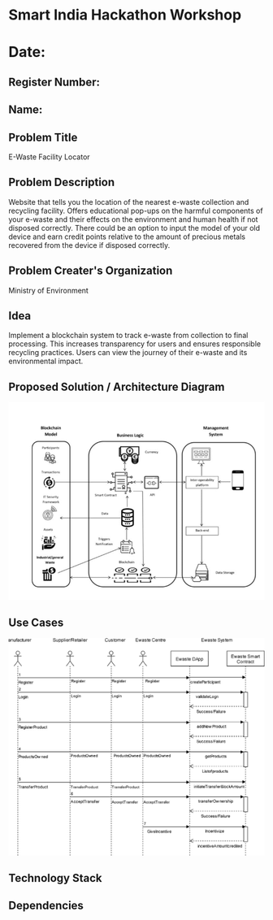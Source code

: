 # Smart India Hackathon Workshop
# Date:
## Register Number:
## Name:
## Problem Title
E-Waste Facility Locator
## Problem Description
Website that tells you the location of the nearest e-waste collection and recycling facility. Offers educational pop-ups on the harmful components of your e-waste and their effects on the environment and human health if not disposed correctly. There could be an option to input the model of your old device and earn credit points relative to the amount of precious metals recovered from the device if disposed correctly.
## Problem Creater's Organization
Ministry of Environment

## Idea
Implement a blockchain system to track e-waste from collection to final processing.
This increases transparency for users and ensures responsible recycling practices.
Users can view the journey of their e-waste and its environmental impact.

## Proposed Solution / Architecture Diagram
![alt text](<WhatsApp Image 2024-05-16 at 8.50.39 PM.jpeg>)


## Use Cases
![alt text](<WhatsApp Image 2024-05-17 at 8.10.11 AM.jpeg>)

## Technology Stack


## Dependencies


